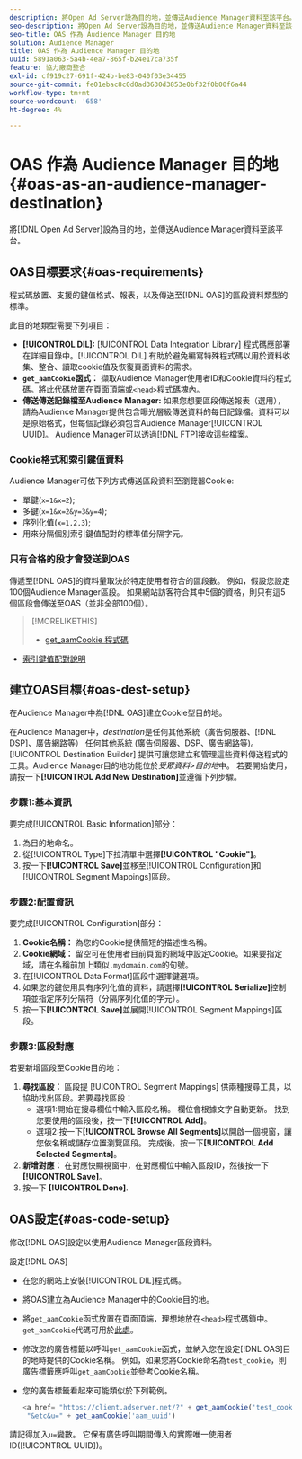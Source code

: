 ```yaml
---
description: 將Open Ad Server設為目的地，並傳送Audience Manager資料至該平台。
seo-description: 將Open Ad Server設為目的地，並傳送Audience Manager資料至該平台。
seo-title: OAS 作為 Audience Manager 目的地
solution: Audience Manager
title: OAS 作為 Audience Manager 目的地
uuid: 5891a063-5a4b-4ea7-865f-b24e17ca735f
feature: 協力廠商整合
exl-id: cf919c27-691f-424b-be83-040f03e34455
source-git-commit: fe01ebac8c0d0ad3630d3853e0bf32f0b00f6a44
workflow-type: tm+mt
source-wordcount: '658'
ht-degree: 4%

---
```


# OAS 作為 Audience Manager 目的地 {#oas-as-an-audience-manager-destination}

將[!DNL Open Ad Server]設為目的地，並傳送Audience Manager資料至該平台。

## OAS目標要求{#oas-requirements}

程式碼放置、支援的鍵值格式、報表，以及傳送至[!DNL OAS]的區段資料類型的標準。

<!-- aam-oas-requirements.xml -->

此目的地類型需要下列項目：

* **[!UICONTROL DIL]:** [!UICONTROL Data Integration Library] 程式碼應部署在詳細目錄中。[!UICONTROL DIL] 有助於避免編寫特殊程式碼以用於資料收集、整合、讀取cookie值及恢復頁面資料的需求。
* **`get_aamCookie`函式：** 擷取Audience Manager使用者ID和Cookie資料的程式碼。將[此代碼](../../features/destinations/get-aam-cookie-code.md)放置在頁面頂端或`<head>`程式碼塊內。
* **傳送傳送記錄檔至Audience Manager:** 如果您想要區段傳送報表（選用），請為Audience Manager提供包含曝光層級傳送資料的每日記錄檔。資料可以是原始格式，但每個記錄必須包含Audience Manager[!UICONTROL UUID]。 Audience Manager可以透過[!DNL FTP]接收這些檔案。

### Cookie格式和索引鍵值資料

Audience Manager可依下列方式傳送區段資料至瀏覽器Cookie:

* 單鍵(`x=1&x=2`);
* 多鍵(`x=1&x=2&y=3&y=4`);
* 序列化值(`x=1,2,3`);
* 用來分隔個別索引鍵值配對的標準值分隔字元。

### 只有合格的段才會發送到OAS

傳遞至[!DNL OAS]的資料量取決於特定使用者符合的區段數。 例如，假設您設定100個Audience Manager區段。 如果網站訪客符合其中5個的資格，則只有這5個區段會傳送至OAS（並非全部100個）。

>[!MORELIKETHIS]
>
>* [get_aamCookie 程式碼](../../features/destinations/get-aam-cookie-code.md)
* [索引鍵值配對說明](../../reference/key-value-pairs-explained.md)


## 建立OAS目標{#oas-dest-setup}

在Audience Manager中為[!DNL OAS]建立Cookie型目的地。

<!-- aam-oas-destination-setup.xml -->

在Audience Manager中，*destination*&#x200B;是任何其他系統（廣告伺服器、[!DNL DSP]、廣告網路等） 任何其他系統 (廣告伺服器、DSP、廣告網路等)。[!UICONTROL Destination Builder] 提供可讓您建立和管理這些資料傳送程式的工具。Audience Manager目的地功能位於&#x200B;*受眾資料>目的地*&#x200B;中。 若要開始使用，請按一下&#x200B;**[!UICONTROL Add New Destination]**&#x200B;並遵循下列步驟。

### 步驟1:基本資訊

要完成[!UICONTROL Basic Information]部分：

1. 為目的地命名。
1. 從[!UICONTROL Type]下拉清單中選擇&#x200B;**[!UICONTROL "Cookie"]**。
1. 按一下&#x200B;**[!UICONTROL Save]**&#x200B;並移至[!UICONTROL Configuration]和[!UICONTROL Segment Mappings]區段。

### 步驟2:配置資訊

要完成[!UICONTROL Configuration]部分：

1. **Cookie名稱：** 為您的Cookie提供簡短的描述性名稱。
1. **Cookie網域：** 留空可在使用者目前頁面的網域中設定Cookie。如果要指定域，請在名稱前加上類似`.mydomain.com`的句號。
1. 在[!UICONTROL Data Format]區段中選擇鍵選項。
1. 如果您的鍵使用具有序列化值的資料，請選擇&#x200B;**[!UICONTROL Serialize]**&#x200B;控制項並指定序列分隔符（分隔序列化值的字元）。
1. 按一下&#x200B;**[!UICONTROL Save]**&#x200B;並展開[!UICONTROL Segment Mappings]區段。

### 步驟3:區段對應

若要新增區段至Cookie目的地：

1. **尋找區段：** 區段提 [!UICONTROL Segment Mappings] 供兩種搜尋工具，以協助找出區段。若要尋找區段：
   * 選項1:開始在搜尋欄位中輸入區段名稱。 欄位會根據文字自動更新。 找到您要使用的區段後，按一下&#x200B;**[!UICONTROL Add]**。
   * 選項2:按一下&#x200B;**[!UICONTROL Browse All Segments]**&#x200B;以開啟一個視窗，讓您依名稱或儲存位置瀏覽區段。 完成後，按一下&#x200B;**[!UICONTROL Add Selected Segments]**。
1. **新增對應：** 在對應快顯視窗中，在對應欄位中輸入區段ID，然後按一下 **[!UICONTROL Save]**。
1. 按一下 **[!UICONTROL Done]**.

## OAS設定{#oas-code-setup}

修改[!DNL OAS]設定以使用Audience Manager區段資料。

<!-- aam-oas-code.xml -->

設定[!DNL OAS]

* 在您的網站上安裝[!UICONTROL DIL]程式碼。
* 將OAS建立為Audience Manager中的Cookie目的地。
* 將`get_aamCookie`函式放置在頁面頂端，理想地放在`<head>`程式碼鎖中。 `get_aamCookie`代碼可用於[此處](../../features/destinations/get-aam-cookie-code.md)。
* 修改您的廣告標籤以呼叫`get_aamCookie`函式，並納入您在設定[!DNL OAS]目的地時提供的Cookie名稱。 例如，如果您將Cookie命名為`test_cookie`，則廣告標籤應呼叫`get_aamCookie`並參考Cookie名稱。
* 您的廣告標籤看起來可能類似於下列範例。

   ```js
   <a href= "https://client.adserver.net/?" + get_aamCookie('test_cookie') +
    "&etc&u=" + get_aamCookie('aam_uuid')
   ```

請記得加入`u=`變數。 它保有廣告呼叫期間傳入的實際唯一使用者ID([!UICONTROL UUID])。
